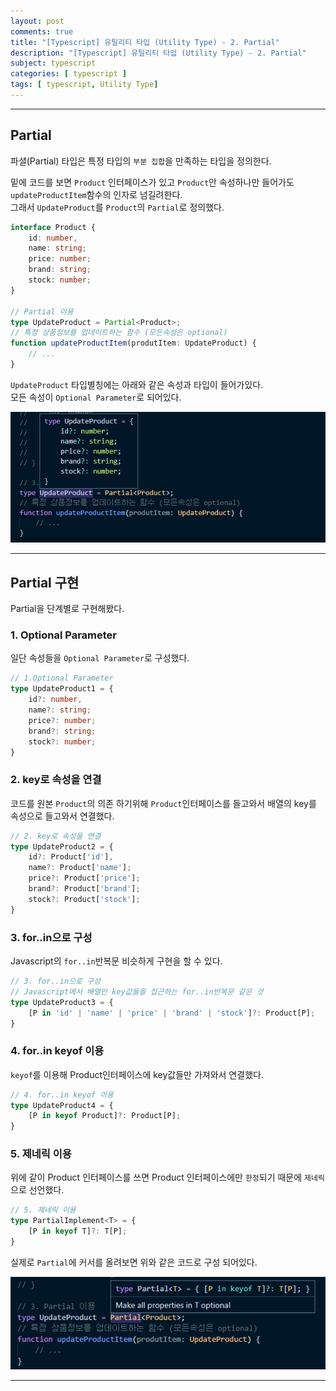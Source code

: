 ```yaml
---
layout: post
comments: true
title: "[Typescript] 유틸리티 타입 (Utility Type) - 2. Partial"
description: "[Typescript] 유틸리티 타입 (Utility Type) - 2. Partial"
subject: typescript
categories: [ typescript ]
tags: [ typescript, Utility Type]
---
```


<hr>

## Partial

파셜(Partial) 타입은 특정 타입의 `부분 집합`을 만족하는 타입을 정의한다.

밑에 코드를 보면 `Product` 인터페이스가 있고 `Product`안 속성하나만 들어가도 `updateProductItem`함수의 인자로 넘길려한다.  
그래서 `UpdateProduct`를 `Product`의 `Partial`로 정의했다.

```typescript
interface Product {
    id: number,
    name: string;
    price: number;
    brand: string;
    stock: number;
}

// Partial 이용
type UpdateProduct = Partial<Product>;
// 특정 상품정보를 업데이트하는 함수 (모든속성은 optional)
function updateProductItem(produtItem: UpdateProduct) {
    // ...
}
```

`UpdateProduct` 타입별칭에는 아래와 같은 속성과 타입이 들어가있다.  
모든 속성이 `Optional Parameter`로 되어있다.

![UpdateProduct 속성과 타입](/assets/img/typescript/ts-utility-type1.png "UpdateProduct 속성과 타입")

<hr>

## Partial 구현

Partial을 단계별로 구현해봤다.  

### 1. Optional Parameter

일단 속성들을 `Optional Parameter`로 구성했다.

```typescript
// 1.Optional Parameter
type UpdateProduct1 = {
    id?: number,
    name?: string;
    price?: number;
    brand?: string;
    stock?: number;
}
```

### 2. key로 속성을 연결

코드를 원본 `Product`의 의존 하기위해 `Product`인터페이스를 들고와서 배열의 key를 속성으로 들고와서 연결했다.

```typescript
// 2. key로 속성을 연결
type UpdateProduct2 = {
    id?: Product['id'],
    name?: Product['name'];
    price?: Product['price'];
    brand?: Product['brand'];
    stock?: Product['stock'];
}
```

### 3. for..in으로 구성

Javascript의 `for..in`반복문 비슷하게 구현을 할 수 있다.  

```typescript
// 3. for..in으로 구성
// Javascript에서 배열안 key값들을 접근하는 for..in반복문 같은 것 
type UpdateProduct3 = {
    [P in 'id' | 'name' | 'price' | 'brand' | 'stock']?: Product[P];
}
```

### 4. for..in keyof 이용

`keyof`를 이용해 Product인터페이스에 key값들만 가져와서 연결했다.

```typescript
// 4. for..in keyof 이용
type UpdateProduct4 = {
    [P in keyof Product]?: Product[P];
}
```

### 5. 제네릭 이용

위에 같이 Product 인터페이스를 쓰면 Product 인터페이스에만 `한정`되기 때문에 `제네릭`으로 선언했다.

```typescript
// 5. 제네릭 이용
type PartialImplement<T> = {
    [P in keyof T]?: T[P];
}
```

실제로 `Partial`에 커서를 올려보면 위와 같은 코드로 구성 되어있다.

![Partial 코드 구성](/assets/img/typescript/ts-utility-type2.png "Partial 코드 구성")

<hr>

